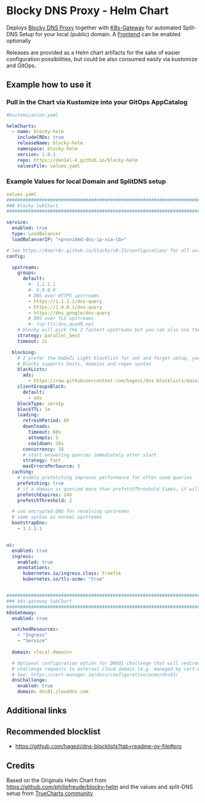 # Blocky DNS Proxy - Helm Chart

Deploys [Blocky DNS Proxy](https://github.com/0xERR0R/blocky) together with [K8s-Gateway](https://github.com/ori-edge/k8s_gateway) for automated Split-DNS Setup for your local (public) domain.
A [Frontend](https://github.com/Mozart409/blocky-frontend) can be enabled optionally


Releases are provided as a Helm chart artifacts for the sake of easier configuration possibilities, but could be also consumed easily via kustomize and GitOps.


## Example how to use it

### Pull in the Chart via Kustomize into your GitOps AppCatalog

```yaml
#kustomization.yaml

helmCharts:
  - name: blocky-helm
    includeCRDs: true
    releaseName: blocky-helm
    namespace: blocky-helm
    version: 1.0.1
    repo: https://dan1el-k.github.io/blocky-helm
    valuesFile: values.yaml

```

### Example Values for local Domain and SplitDNS setup

```yaml
values.yaml
#####################################################################################
### blocky SubChart
#####################################################################################

service:
  enabled: true
  type: LoadBalancer
  loadBalancerIP: "<provided-dns-ip-via-lb>"

# See https://0xerr0r.github.io/blocky/v0.23/configuration/ for all available options
config:

  upstreams:
    groups:
      default:
        #- 1.1.1.1
        #- 8.8.8.8
        # DNS over HTTPS upstreams
        - https://1.1.1.1/dns-query
        - https://1.0.0.1/dns-query
        - https://dns.google/dns-query
        # DNS over TLS upstreams
        #- tcp-tls:dns.quad9.net
    # blocky will pick the 2 fastest upstreams but you can also use the `strict` strategy
    strategy: parallel_best
    timeout: 2s

  blocking:
    # I prefer the HaGeZi Light blocklist for set and forget setup, you can use any other blacklist nor whitelist you want
    # Blocky supports hosts, domains and regex syntax
    blackLists:
      ads:
        - https://raw.githubusercontent.com/hagezi/dns-blocklists/main/domains/light.txt
    clientGroupsBlock:
      default:
        - ads
    blockType: zeroIp
    blockTTL: 1m
    loading:
      refreshPeriod: 6h
      downloads:
        timeout: 60s
        attempts: 5
        cooldown: 10s
      concurrency: 16
      # start answering queries immediately after start
      strategy: fast
      maxErrorsPerSource: 5
  caching:
    # enable prefetching improves performance for often used queries
    prefetching: true
    # if a domain is queried more than prefetchThreshold times, it will be prefetched for prefetchExpires time
    prefetchExpires: 24h
    prefetchThreshold: 2

  # use encrypted DNS for resolving upstreams
  # same syntax as normal upstreams
  bootstrapDns:
    - 1.1.1.1


ui:
  enabled: true
  ingress:
    enabled: true
    annotations:
      kubernetes.io/ingress.class: traefik
      kubernetes.io/tls-acme: "true"


#####################################################################################
### k8s-gateway SubChart
#####################################################################################
k8sGateway:
  enabled: true

  watchedResources:
    - "Ingress"
    - "Service"
  
  domain: <local-domain>

  # Optional configuration option for DNS01 challenge that will redirect all acme
  # challenge requests to external cloud domain (e.g. managed by cert-manager)
  # See: https://cert-manager.io/docs/configuration/acme/dns01/
  dnsChallenge:
    enabled: true
    domain: dns01.clouddns.com

```


## Additional links

## Recommended blocklist

- https://github.com/hagezi/dns-blocklists?tab=readme-ov-file#pro



## Credits

Based on the Originals Helm Chart from 
https://github.com/philipfreude/blocky-helm and the values and split-DNS setup from [TrueCharts community](https://github.com/truecharts/public/blob/master/charts/premium/blocky/values.yaml)